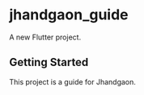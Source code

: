 # jhandgaon_guide

A new Flutter project.

## Getting Started

This project is a guide for Jhandgaon.
